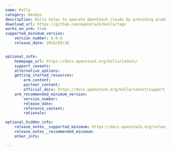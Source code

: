 ```yaml
---
name: Kolla
category: DevOps
description: Kolla helps to operate OpenStack clouds by providing production-ready containers and deployment tools.
download_url: https://github.com/openstack/kolla/tags
works_on_arm: true
supported_minimum_version:
    version_number: 6.0.0
    release_date: 2018/03/26


optional_info:
    homepage_url: https://docs.openstack.org/kolla/latest/
    support_caveats:
    alternative_options:
    getting_started_resources:
        arm_content:
        partner_content:
        official_docs: https://docs.openstack.org/kolla/latest/support_matrix.html#aarch64-images
    arm_recommended_minimum_version:
        version_number:
        release_date:
        reference_content:
        rationale:

optional_hidden_info:
    release_notes__supported_minimum: https://docs.openstack.org/releasenotes/kolla/queens.html#relnotes-6-0-0-stable-queens
    release_notes__recommended_minimum:
    other_info:

---
```


